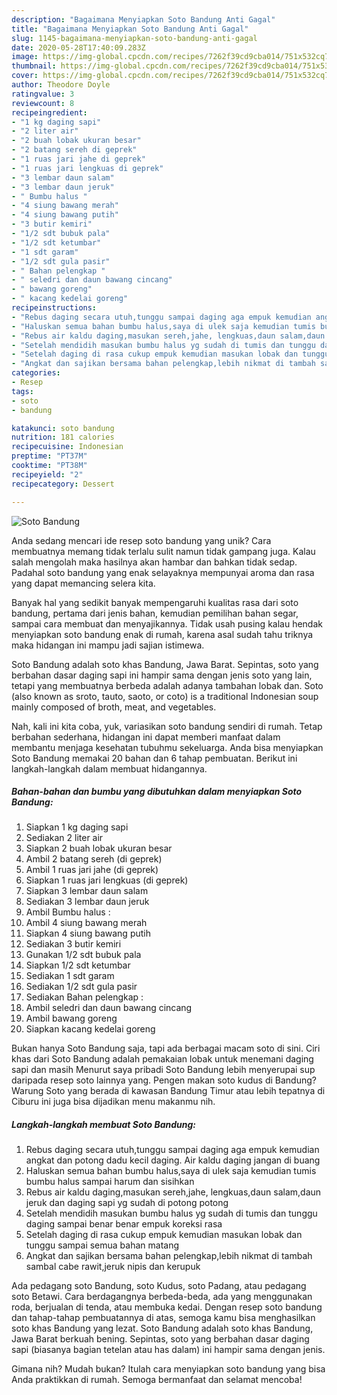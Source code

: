 ```yaml
---
description: "Bagaimana Menyiapkan Soto Bandung Anti Gagal"
title: "Bagaimana Menyiapkan Soto Bandung Anti Gagal"
slug: 1145-bagaimana-menyiapkan-soto-bandung-anti-gagal
date: 2020-05-28T17:40:09.283Z
image: https://img-global.cpcdn.com/recipes/7262f39cd9cba014/751x532cq70/soto-bandung-foto-resep-utama.jpg
thumbnail: https://img-global.cpcdn.com/recipes/7262f39cd9cba014/751x532cq70/soto-bandung-foto-resep-utama.jpg
cover: https://img-global.cpcdn.com/recipes/7262f39cd9cba014/751x532cq70/soto-bandung-foto-resep-utama.jpg
author: Theodore Doyle
ratingvalue: 3
reviewcount: 8
recipeingredient:
- "1 kg daging sapi"
- "2 liter air"
- "2 buah lobak ukuran besar"
- "2 batang sereh di geprek"
- "1 ruas jari jahe di geprek"
- "1 ruas jari lengkuas di geprek"
- "3 lembar daun salam"
- "3 lembar daun jeruk"
- " Bumbu halus "
- "4 siung bawang merah"
- "4 siung bawang putih"
- "3 butir kemiri"
- "1/2 sdt bubuk pala"
- "1/2 sdt ketumbar"
- "1 sdt garam"
- "1/2 sdt gula pasir"
- " Bahan pelengkap "
- " seledri dan daun bawang cincang"
- " bawang goreng"
- " kacang kedelai goreng"
recipeinstructions:
- "Rebus daging secara utuh,tunggu sampai daging aga empuk kemudian angkat dan potong dadu kecil daging. Air kaldu daging jangan di buang"
- "Haluskan semua bahan bumbu halus,saya di ulek saja kemudian tumis bumbu halus sampai harum dan sisihkan"
- "Rebus air kaldu daging,masukan sereh,jahe, lengkuas,daun salam,daun jeruk dan daging sapi yg sudah di potong potong"
- "Setelah mendidih masukan bumbu halus yg sudah di tumis dan tunggu daging sampai benar benar empuk koreksi rasa"
- "Setelah daging di rasa cukup empuk kemudian masukan lobak dan tunggu sampai semua bahan matang"
- "Angkat dan sajikan bersama bahan pelengkap,lebih nikmat di tambah sambal cabe rawit,jeruk nipis dan kerupuk"
categories:
- Resep
tags:
- soto
- bandung

katakunci: soto bandung 
nutrition: 181 calories
recipecuisine: Indonesian
preptime: "PT37M"
cooktime: "PT38M"
recipeyield: "2"
recipecategory: Dessert

---
```



![Soto Bandung](https://img-global.cpcdn.com/recipes/7262f39cd9cba014/751x532cq70/soto-bandung-foto-resep-utama.jpg)

Anda sedang mencari ide resep soto bandung yang unik? Cara membuatnya memang tidak terlalu sulit namun tidak gampang juga. Kalau salah mengolah maka hasilnya akan hambar dan bahkan tidak sedap. Padahal soto bandung yang enak selayaknya mempunyai aroma dan rasa yang dapat memancing selera kita.

Banyak hal yang sedikit banyak mempengaruhi kualitas rasa dari soto bandung, pertama dari jenis bahan, kemudian pemilihan bahan segar, sampai cara membuat dan menyajikannya. Tidak usah pusing kalau hendak menyiapkan soto bandung enak di rumah, karena asal sudah tahu triknya maka hidangan ini mampu jadi sajian istimewa.

Soto Bandung adalah soto khas Bandung, Jawa Barat. Sepintas, soto yang berbahan dasar daging sapi ini hampir sama dengan jenis soto yang lain, tetapi yang membuatnya berbeda adalah adanya tambahan lobak dan. Soto (also known as sroto, tauto, saoto, or coto) is a traditional Indonesian soup mainly composed of broth, meat, and vegetables.


Nah, kali ini kita coba, yuk, variasikan soto bandung sendiri di rumah. Tetap berbahan sederhana, hidangan ini dapat memberi manfaat dalam membantu menjaga kesehatan tubuhmu sekeluarga. Anda bisa menyiapkan Soto Bandung memakai 20 bahan dan 6 tahap pembuatan. Berikut ini langkah-langkah dalam membuat hidangannya.

<!--inarticleads1-->

##### Bahan-bahan dan bumbu yang dibutuhkan dalam menyiapkan Soto Bandung:

1. Siapkan 1 kg daging sapi
1. Sediakan 2 liter air
1. Siapkan 2 buah lobak ukuran besar
1. Ambil 2 batang sereh (di geprek)
1. Ambil 1 ruas jari jahe (di geprek)
1. Siapkan 1 ruas jari lengkuas (di geprek)
1. Siapkan 3 lembar daun salam
1. Sediakan 3 lembar daun jeruk
1. Ambil  Bumbu halus :
1. Ambil 4 siung bawang merah
1. Siapkan 4 siung bawang putih
1. Sediakan 3 butir kemiri
1. Gunakan 1/2 sdt bubuk pala
1. Siapkan 1/2 sdt ketumbar
1. Sediakan 1 sdt garam
1. Sediakan 1/2 sdt gula pasir
1. Sediakan  Bahan pelengkap :
1. Ambil  seledri dan daun bawang cincang
1. Ambil  bawang goreng
1. Siapkan  kacang kedelai goreng


Bukan hanya Soto Bandung saja, tapi ada berbagai macam soto di sini. Ciri khas dari Soto Bandung adalah pemakaian lobak untuk menemani daging sapi dan masih Menurut saya pribadi Soto Bandung lebih menyerupai sup daripada resep soto lainnya yang. Pengen makan soto kudus di Bandung? Warung Soto yang berada di kawasan Bandung Timur atau lebih tepatnya di Ciburu ini juga bisa dijadikan menu makanmu nih. 

<!--inarticleads2-->

##### Langkah-langkah membuat Soto Bandung:

1. Rebus daging secara utuh,tunggu sampai daging aga empuk kemudian angkat dan potong dadu kecil daging. Air kaldu daging jangan di buang
1. Haluskan semua bahan bumbu halus,saya di ulek saja kemudian tumis bumbu halus sampai harum dan sisihkan
1. Rebus air kaldu daging,masukan sereh,jahe, lengkuas,daun salam,daun jeruk dan daging sapi yg sudah di potong potong
1. Setelah mendidih masukan bumbu halus yg sudah di tumis dan tunggu daging sampai benar benar empuk koreksi rasa
1. Setelah daging di rasa cukup empuk kemudian masukan lobak dan tunggu sampai semua bahan matang
1. Angkat dan sajikan bersama bahan pelengkap,lebih nikmat di tambah sambal cabe rawit,jeruk nipis dan kerupuk


Ada pedagang soto Bandung, soto Kudus, soto Padang, atau pedagang soto Betawi. Cara berdagangnya berbeda-beda, ada yang menggunakan roda, berjualan di tenda, atau membuka kedai. Dengan resep soto bandung dan tahap-tahap pembuatannya di atas, semoga kamu bisa menghasilkan soto khas Bandung yang lezat. Soto Bandung adalah soto khas Bandung, Jawa Barat berkuah bening. Sepintas, soto yang berbahan dasar daging sapi (biasanya bagian tetelan atau has dalam) ini hampir sama dengan jenis. 

Gimana nih? Mudah bukan? Itulah cara menyiapkan soto bandung yang bisa Anda praktikkan di rumah. Semoga bermanfaat dan selamat mencoba!
